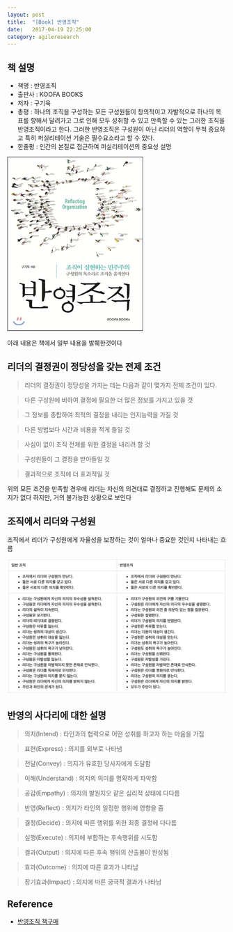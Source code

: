 ```yaml
---
layout: post
title:  "[Book] 반영조직"
date:   2017-04-19 22:25:00
category: agileresearch
---
```


## 책 설명
* 책명 : 반영조직
* 출판사 : KOOFA BOOKS
* 저자 : 구기욱
* 총평 : 하나의 조직을 구성하는 모든 구성원들이 창의적이고 자발적으로 하나의 목표를 향해서 달려가고 그로 인해 모두 성취할 수 있고 만족할 수 있는 그러한 조직을 반영조직이라고 한다. 그러한 반영조직은 구성원이 아닌 리더의 역할이 무척 중요하고 특히 퍼실리테이션 기술은 필수요소라고 할 수 있다.
* 한줄평 : 인간의 본질로 접근하여 퍼실리테이션의 중요성 설명

<img src="/images/agileresearch/reflectingOrganization.jpeg"/>

아래 내용은 책에서 일부 내용을 발췌한것이다

## 리더의 결정권이 정당성을 갖는 전제 조건
> 리더의 결정권이 정당성을 가지는 데는 다음과 같이 몇가지 전제 조건이 있다.

> 다른 구성원에 비하여 결정에 필요한 더 많은 정보를 가지고 있을 것

> 그 정보를 종합하여 최적의 결정을 내리는 인지능력을 가질 것

> 다른 방법보다 시간과 비용을 적게 들일 것

> 사심이 없이 조직 전체를 위한 결정을 내리려 할 것

> 구성원들이 그 결정을 받아들일 것

> 결과적으로 조직에 더 효과적일 것

위의 모든 조건을 만족할 경우에 리더는 자신의 의견대로 결정하고 진행해도 문제의 소지가 없다
하지만, 거의 불가능한 상황으로 보인다


## 조직에서 리더와 구성원
조직에서 리더가 구성원에게 자율성을 보장하는 것이 얼마나 중요한 것인지 나타내는 흐름

<img src="/images/agileresearch/reflectingOrgreader.png"/>


## 반영의 사다리에 대한 설명
> 의지(Intend) : 타인과의 협력으로 어떤 성취를 하고자 하는 마음을 가짐

> 표현(Express) : 의지를 외부로 나타냄

> 전달(Convey) : 의지가 유효한 당사자에게 도달함

> 이해(Understand) : 의지의 의미를 명확하게 파악함

> 공감(Empathy) : 의지의 발원지오 같은 심리적 상태에 다다름

> 반영(Reflect) : 의지가 타인의 일정한 행위에 영향을 줌

> 결정(Decide) : 의지에 따른 행위를 위한 최종 결정에 다다름

> 실행(Execute) : 의지에 부합하는 후속행위를 시도함

> 결과(Output) : 의지에 따른 후속 행위의 산출물이 완성됨

> 효과(Outcome) : 의지에 따른 효과가 나타남

> 장기효과(Impact) : 의지에 따른 궁극적 결과가 나타남




## Reference
- [반영조직 책구매](http://www.yes24.com/24/goods/30663390?scode=032&OzSrank=1)
